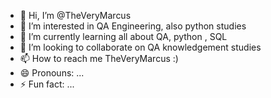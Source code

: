 - 👋 Hi, I’m @TheVeryMarcus
- 👀 I’m interested in QA Engineering, also python studies
- 🌱 I’m currently learning all about QA, python , SQL
- 💞️ I’m looking to collaborate on QA knowledgement studies
- 📫 How to reach me TheVeryMarcus :)
- 😄 Pronouns: ...
- ⚡ Fun fact: ...

<!---
TheVeryMarcus/TheVeryMarcus is a ✨ special ✨ repository because its `README.md` (this file) appears on your GitHub profile.
You can click the Preview link to take a look at your changes.
--->
